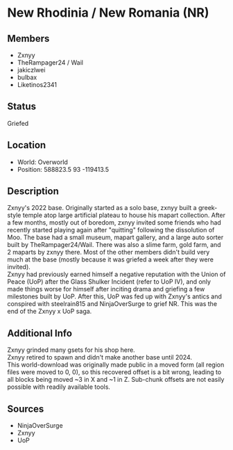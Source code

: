 # New Rhodinia / New Romania (NR)

## Members
- Zxnyy
- TheRampager24 / Wail
- jakiczlwei
- bulbax
- Liketinos2341

## Status
Griefed

## Location
- World: Overworld
- Position: 588823.5 93 -119413.5

## Description
Zxnyy's 2022 base. Originally started as a solo base, zxnyy built a greek-style temple atop large artificial plateau to house his mapart collection. 
After a few months, mostly out of boredom, zxnyy invited some friends who had recently started playing again after "quitting" following the dissolution of Moo.
The base had a small museum, mapart gallery, and a large auto sorter built by TheRampager24/Wail. There was also a slime farm, gold farm, and 2 maparts by zxnyy there.
Most of the other members didn't build very much at the base (mostly because it was griefed a week after they were invited).
\
Zxnyy had previously earned himself a negative reputation with the Union of Peace (UoP) after the Glass Shulker Incident (refer to UoP IV), and only made things worse for himself after inciting drama and griefing a few milestones built by UoP. 
After this, UoP was fed up with Zxnyy's antics and conspired with steelrain815 and NinjaOverSurge to grief NR. This was the end of the Zxnyy x UoP saga.

## Additional Info
Zxnyy grinded many gsets for his shop here.\
Zxnyy retired to spawn and didn't make another base until 2024.\
This world-download was originally made public in a moved form (all region files were moved to 0, 0), so this recovered offset is a bit wrong, leading to all blocks being moved ~3 in X and ~1 in Z. Sub-chunk offsets are not easily possible with readily available tools.

## Sources
- NinjaOverSurge
- Zxnyy
- UoP
